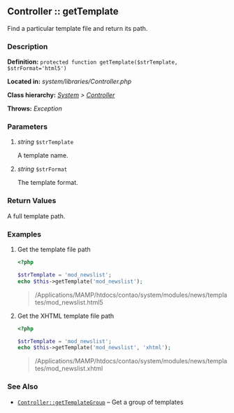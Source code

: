 
Controller :: getTemplate
-------------------------------------------

Find a particular template file and return its path.


### Description ###

**Definition:** `protected function getTemplate($strTemplate, $strFormat='html5')`

**Located in:** *system/libraries/Controller.php*

**Class hierarchy:** *[System](../System.md) > [Controller](../Controller.md)*

**Throws:** *Exception*


### Parameters ###

1. *string* `$strTemplate`

	A template name.

2. *string* `$strFormat`

	The template format.


### Return Values ###

A full template path.


### Examples ###

1. Get the template file path

	```php
	<?php

	$strTemplate = 'mod_newslist';
	echo $this->getTemplate('mod_newslist');
	```
	> /Applications/MAMP/htdocs/contao/system/modules/news/templates/mod_newslist.html5

2. Get the XHTML template file path

	```php
	<?php

	$strTemplate = 'mod_newslist';
	echo $this->getTemplate('mod_newslist', 'xhtml');
	```
	> /Applications/MAMP/htdocs/contao/system/modules/news/templates/mod_newslist.xhtml


### See Also ###

- [`Controller::getTemplateGroup`](getTemplateGroup.md) – Get a group of templates
